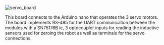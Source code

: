 ![servo_board](https://user-images.githubusercontent.com/103308852/208644068-0db97dd5-f07c-4685-98c3-55a2475748d8.jpg)


This board connects to the Arduino nano that operates the 3 servo motors. The board implements RS-485 for the UART communication between the modules with a SN75176B ic,
3 optocoupler inputs for reading the inductive sensors used for zeroing the robot as well as terminals for the servo connections.
